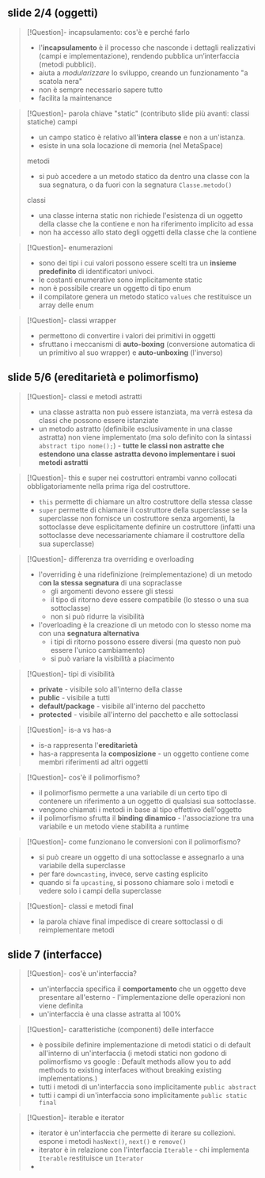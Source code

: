 ## slide 2/4 (oggetti)

>[!Question]- incapsulamento: cos'è e perché farlo
>- l'**incapsulamento** è il processo che nasconde i dettagli realizzativi (campi e implementazione), rendendo pubblica un’interfaccia (metodi pubblici).
>- aiuta a *modularizzare* lo sviluppo, creando un funzionamento "a scatola nera"
>- non è sempre necessario sapere tutto
>- facilita la maintenance

>[!Question]- parola chiave "static" (contributo slide più avanti: classi statiche)
>campi
>- un campo statico è relativo all'**intera classe** e non a un'istanza.
>- esiste in una sola locazione di memoria (nel MetaSpace)
> 
>metodi
>- si può accedere a un metodo statico da dentro una classe con la sua segnatura, o da fuori con la segnatura `Classe.metodo()`
>
>classi
>- una classe interna static non richiede l'esistenza di un oggetto della classe che la contiene e non ha riferimento implicito ad essa
>- non ha accesso allo stato degli oggetti della classe che la contiene

>[!Question]- enumerazioni
>- sono dei tipi i cui valori possono essere scelti tra un **insieme predefinito** di identificatori univoci.
>- le costanti enumerative sono implicitamente static
>- non è possibile creare un oggetto di tipo enum
>- il compilatore genera un metodo statico `values` che restituisce un array delle enum

>[!Question]- classi wrapper
>- permettono di convertire i valori dei primitivi in oggetti
>- sfruttano i meccanismi di **auto-boxing** (conversione automatica di un primitivo al suo wrapper) e **auto-unboxing** (l'inverso)

## slide 5/6 (ereditarietà e polimorfismo)

>[!Question]- classi e metodi astratti
>- una classe astratta non può essere istanziata, ma verrà estesa da classi che possono essere istanziate
>- un metodo astratto (definibile esclusivamente in una classe astratta) non viene implementato (ma solo definito con la sintassi `abstract tipo nome();`) - **tutte le classi non astratte che estendono una classe astratta devono implementare i suoi metodi astratti**

>[!Question]- this e super nei costruttori
>entrambi vanno collocati obbligatoriamente nella prima riga del costruttore.
>- `this` permette di chiamare un altro costruttore della stessa classe
>- `super` permette di chiamare il costruttore della superclasse
>se la superclasse non fornisce un costruttore senza argomenti, la sottoclasse deve esplicitamente definire un costruttore (infatti una sottoclasse deve necessariamente chiamare il costruttore della sua superclasse)

>[!Question]- differenza tra overriding e overloading
>- l'overriding è una ridefinizione (reimplementazione) di un metodo c**on la stessa segnatura** di una sopraclasse
>	- gli argomenti devono essere gli stessi
>	- il tipo di ritorno deve essere compatibile (lo stesso o una sua sottoclasse)
>	- non si può ridurre la visibilità
>- l'overloading è la creazione di un metodo con lo stesso nome ma con una **segnatura alternativa**
>	- i tipi di ritorno possono essere diversi (ma questo non può essere l'unico cambiamento)
>	- si può variare la visibilità a piacimento

>[!Question]- tipi di visibilità
>- **private** - visibile solo all'interno della classe
>- **public** - visibile a tutti
>- **default/package** - visibile all'interno del pacchetto
>- **protected** - visibile all'interno del pacchetto e alle sottoclassi

>[!Question]- is-a vs has-a
>- is-a rappresenta l'**ereditarietà**
>- has-a rappresenta la **composizione** - un oggetto contiene come membri riferimenti ad altri oggetti

>[!Question]- cos'è il polimorfismo?
>- il polimorfismo permette a una variabile di un certo tipo di contenere un riferimento a un oggetto di qualsiasi sua sottoclasse.
>- vengono chiamati i metodi in base al tipo effettivo dell'oggetto
>- il polimorfismo sfrutta il **binding dinamico** - l'associazione tra una variabile e un metodo viene stabilita a runtime

>[!Question]- come funzionano le conversioni con il polimorfismo?
>- si può creare un oggetto di una sottoclasse e assegnarlo a una variabile della superclasse
>- per fare `downcasting`, invece, serve casting esplicito
>- quando si fa `upcasting`, si possono chiamare solo i metodi e vedere solo i campi della superclasse

>[!Question]- classi e metodi final
>- la parola chiave final impedisce di creare sottoclassi o di reimplementare metodi

## slide 7 (interfacce)

>[!Question]- cos'è un'interfaccia?
>- un'interfaccia specifica il **comportamento** che un oggetto deve presentare all'esterno - l'implementazione delle operazioni non viene definita
>- un'interfaccia è una classe astratta al 100%

>[!Question]- caratteristiche (componenti) delle interfacce
>- è possibile definire implementazione di metodi statici o di default all'interno di un'interfaccia (i metodi statici non godono di polimorfismo vs google : Default methods allow you to add methods to existing interfaces without breaking existing implementations.)
>- tutti i metodi di un'interfaccia sono implicitamente `public abstract`
>- tutti i campi di un'interfaccia sono implicitamente `public static final`

>[!Question]- iterable e iterator
>- iterator è un'interfaccia che permette di iterare su collezioni. espone i metodi `hasNext()`, `next()` e `remove()`
>- iterator è in relazione con l'interfaccia `Iterable` - chi implementa `Iterable` restituisce un `Iterator`
>- 

